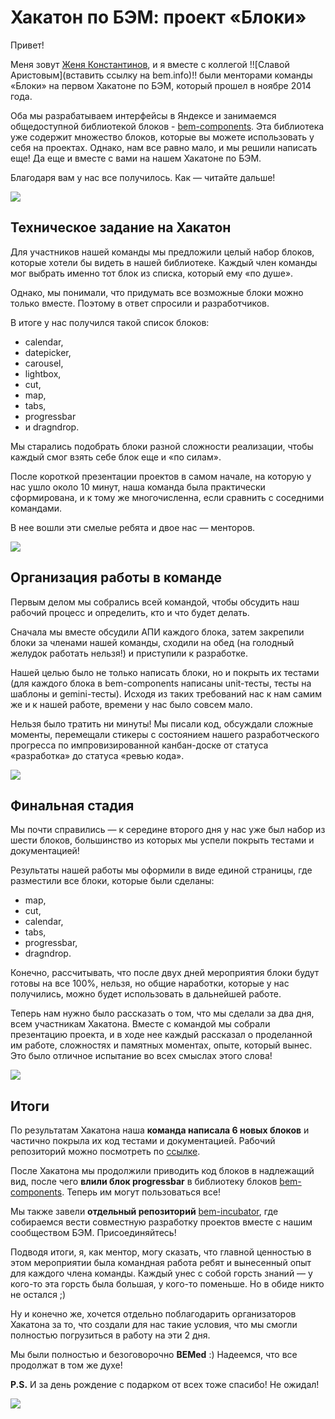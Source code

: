 # Хакатон по БЭМ: проект «Блоки» 


Привет! 

Меня зовут [Женя Константинов](https://ru.bem.info/authors/konstantinov-eugeny/), и я вместе с коллегой !![Славой Аристовым](вставить ссылку на bem.info)!! были менторами команды «Блоки» на первом Хакатоне по БЭМ, который прошел в ноябре 2014 года. 

Оба мы разрабатываем интерфейсы в Яндексе и занимаемся общедоступной библиотекой блоков - [bem-components](https://ru.bem.info/libs/bem-components/). Эта библиотека уже содержит множество блоков, которые вы можете использовать у себя на проектах. Однако, нам все равно мало, и мы решили написать еще! Да еще и вместе с вами на нашем Хакатоне по БЭМ. 

Благодаря вам у нас все получилось. Как — читайте дальше!

![](https://img-fotki.yandex.ru/get/15548/44214498.bd/0_9bc10_1d0ecdbf_XL.jpg)

## Техническое задание на Хакатон

Для участников нашей команды мы предложили целый набор блоков, которые хотели бы видеть в нашей библиотеке. Каждый член команды мог выбрать именно тот блок из списка, который ему «по душе». 

Однако, мы понимали, что придумать все возможные блоки можно только вместе. Поэтому в ответ спросили и разработчиков. 

В итоге у нас получился такой список блоков: 
  * calendar, 
  * datepicker, 
  * carousel, 
  * lightbox, 
  * cut, 
  * map, 
  * tabs, 
  * progressbar
  * и dragndrop. 

Мы старались подобрать блоки разной сложности реализации, чтобы каждый смог взять себе блок еще и «по силам».

После короткой презентации проектов в самом начале, на которую у нас ушло около 10 минут, наша команда была практически сформирована, и к тому же многочисленна, если сравнить с соседними командами. 

В нее вошли эти смелые ребята и двое нас — менторов.

![](https://img-fotki.yandex.ru/get/6832/127846884.248/0_1195cf_76163a5b_XL.jpg)

## Организация работы в команде

Первым делом мы собрались всей командой, чтобы обсудить наш рабочий процесс и определить, кто и что будет делать.

Сначала мы вместе обсудили АПИ каждого блока, затем закрепили блоки за членами нашей команды, сходили на обед (на голодный желудок работать нельзя!) и приступили к разработке. 

Нашей целью было не только написать блоки, но и покрыть их тестами (для каждого блока в bem-components написаны unit-тесты, тесты на шаблоны и gemini-тесты). Исходя из таких требований нас к нам самим же и к нашей работе, времени у нас было совсем мало. 

Нельзя было тратить ни минуты! Мы писали код, обсуждали сложные моменты, перемещали стикеры с состоянием нашего разработческого прогресса по импровизированной канбан-доске от статуса «разработка» до статуса «ревью кода». 

![](https://img-fotki.yandex.ru/get/15528/44214498.bd/0_9bc16_5f473ed1_XL.jpg)

## Финальная стадия 

Мы почти справились — к середине второго дня у нас уже был набор из шести блоков, большинство из которых мы успели покрыть тестами и документацией!

Результаты нашей работы мы оформили в виде единой страницы, где разместили все блоки, которые были сделаны: 
  * map, 
  * cut, 
  * calendar, 
  * tabs, 
  * progressbar, 
  * dragndrop. 

Конечно, рассчитывать, что после двух дней мероприятия блоки будут готовы на все 100%, нельзя, но общие наработки, которые у нас получились, можно будет использовать в дальнейшей работе. 

Теперь нам нужно было рассказать о том, что мы сделали за два дня, всем участникам Хакатона. Вместе с командой мы собрали презентацию проекта, и в ходе нее каждый рассказал о проделанной им работе, сложностях и памятных моментах, опыте, который вынес. Это было отличное испытание во всех смыслах этого слова!

![](https://img-fotki.yandex.ru/get/15560/44214498.bd/0_9bc17_bd8b4c0c_XL.jpg)

## Итоги

По результатам Хакатона наша **команда написала 6 новых блоков** и частично покрыла их код тестами и документацией. Рабочий репозиторий можно посмотреть по [ссылке](https://github.com/sipayRT/hackaton). 

После Хакатона мы продолжили приводить код блоков в надлежащий вид, после чего **влили блок progressbar** в библиотеку блоков [bem-components](https://ru.bem.info/libs/bem-components/v2.0.0/desktop/progressbar/). Теперь им могут пользоваться все!

Мы также завели **отдельный репозиторий** [bem-incubator](https://github.com/bem-incubator/), где собираемся вести совместную разработку проектов вместе с нашим сообществом БЭМ. Присоединяйтесь!

Подводя итоги, я, как ментор, могу сказать, что главной ценностью в этом мероприятии была командная работа ребят и вынесенный опыт для каждого члена команды. Каждый унес с собой горсть знаний — у кого-то эта горсть была большая, у кого-то поменьше. Но в обиде никто не остался ;)

Ну и конечно же, хочется отдельно поблагодарить организаторов Хакатона за то, что создали для нас такие условия, что мы смогли полностью погрузиться в работу на эти 2 дня.

Мы были полностью и безоговорочно **BEMed** :) Надеемся, что все продолжат в том же духе!

**P.S.** И за день рождение с подарком от всех тоже спасибо! Не ожидал!

![](https://img-fotki.yandex.ru/get/15574/44214498.bd/0_9bc03_545c69fb_XL.jpg)
